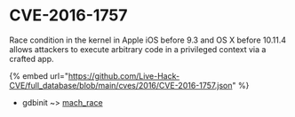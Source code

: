 # CVE-2016-1757

Race condition in the kernel in Apple iOS before 9.3 and OS X before 10.11.4 allows attackers to execute arbitrary code in a privileged context via a crafted app.

{% embed url="https://github.com/Live-Hack-CVE/full_database/blob/main/cves/2016/CVE-2016-1757.json" %}


* gdbinit ~> [mach_race](https://zeste.alice-snow.ru/2016/database/cve-2016-1757/mach_race-gdbinit)